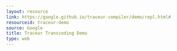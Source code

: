 ```yaml
---
layout: resource
link: https://google.github.io/traceur-compiler/demo/repl.html#
resourceid: traceur-demo
source: Google
title: Traceur Transcoding Demo
type: web
---
```


